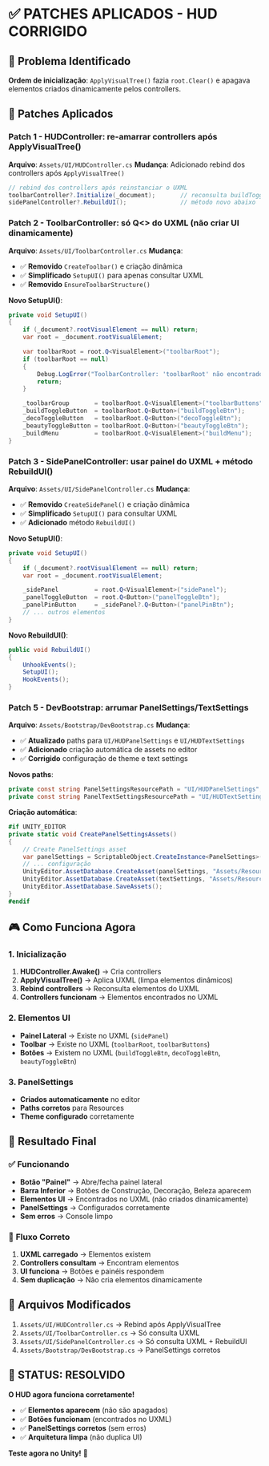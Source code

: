# ✅ PATCHES APLICADOS - HUD CORRIGIDO

## 🎯 **Problema Identificado**
**Ordem de inicialização**: `ApplyVisualTree()` fazia `root.Clear()` e apagava elementos criados dinamicamente pelos controllers.

## 🔧 **Patches Aplicados**

### **Patch 1 - HUDController: re-amarrar controllers após ApplyVisualTree()**
**Arquivo**: `Assets/UI/HUDController.cs`
**Mudança**: Adicionado rebind dos controllers após `ApplyVisualTree()`
```csharp
// rebind dos controllers após reinstanciar o UXML
toolbarController?.Initialize(_document);       // reconsulta buildToggleBtn/deco/beauty/buildMenu
sidePanelController?.RebuildUI();               // método novo abaixo
```

### **Patch 2 - ToolbarController: só Q<> do UXML (não criar UI dinamicamente)**
**Arquivo**: `Assets/UI/ToolbarController.cs`
**Mudança**: 
- ✅ **Removido** `CreateToolbar()` e criação dinâmica
- ✅ **Simplificado** `SetupUI()` para apenas consultar UXML
- ✅ **Removido** `EnsureToolbarStructure()`

**Novo SetupUI()**:
```csharp
private void SetupUI()
{
    if (_document?.rootVisualElement == null) return;
    var root = _document.rootVisualElement;

    var toolbarRoot = root.Q<VisualElement>("toolbarRoot");
    if (toolbarRoot == null)
    {
        Debug.LogError("ToolbarController: 'toolbarRoot' não encontrado no UXML.");
        return;
    }

    _toolbarGroup       = toolbarRoot.Q<VisualElement>("toolbarButtons");
    _buildToggleButton  = toolbarRoot.Q<Button>("buildToggleBtn");
    _decoToggleButton   = toolbarRoot.Q<Button>("decoToggleBtn");
    _beautyToggleButton = toolbarRoot.Q<Button>("beautyToggleBtn");
    _buildMenu          = toolbarRoot.Q<VisualElement>("buildMenu");
}
```

### **Patch 3 - SidePanelController: usar painel do UXML + método RebuildUI()**
**Arquivo**: `Assets/UI/SidePanelController.cs`
**Mudança**:
- ✅ **Removido** `CreateSidePanel()` e criação dinâmica
- ✅ **Simplificado** `SetupUI()` para consultar UXML
- ✅ **Adicionado** método `RebuildUI()`

**Novo SetupUI()**:
```csharp
private void SetupUI()
{
    if (_document?.rootVisualElement == null) return;
    var root = _document.rootVisualElement;

    _sidePanel          = root.Q<VisualElement>("sidePanel");
    _panelToggleButton  = root.Q<Button>("panelToggleBtn");
    _panelPinButton     = _sidePanel?.Q<Button>("panelPinBtn");
    // ... outros elementos
}
```

**Novo RebuildUI()**:
```csharp
public void RebuildUI()
{
    UnhookEvents();
    SetupUI();
    HookEvents();
}
```

### **Patch 5 - DevBootstrap: arrumar PanelSettings/TextSettings**
**Arquivo**: `Assets/Bootstrap/DevBootstrap.cs`
**Mudança**:
- ✅ **Atualizado** paths para `UI/HUDPanelSettings` e `UI/HUDTextSettings`
- ✅ **Adicionado** criação automática de assets no editor
- ✅ **Corrigido** configuração de theme e text settings

**Novos paths**:
```csharp
private const string PanelSettingsResourcePath = "UI/HUDPanelSettings";
private const string PanelTextSettingsResourcePath = "UI/HUDTextSettings";
```

**Criação automática**:
```csharp
#if UNITY_EDITOR
private static void CreatePanelSettingsAssets()
{
    // Create PanelSettings asset
    var panelSettings = ScriptableObject.CreateInstance<PanelSettings>();
    // ... configuração
    UnityEditor.AssetDatabase.CreateAsset(panelSettings, "Assets/Resources/UI/HUDPanelSettings.asset");
    UnityEditor.AssetDatabase.CreateAsset(textSettings, "Assets/Resources/UI/HUDTextSettings.asset");
    UnityEditor.AssetDatabase.SaveAssets();
}
#endif
```

## 🎮 **Como Funciona Agora**

### **1. Inicialização**
1. **HUDController.Awake()** → Cria controllers
2. **ApplyVisualTree()** → Aplica UXML (limpa elementos dinâmicos)
3. **Rebind controllers** → Reconsulta elementos do UXML
4. **Controllers funcionam** → Elementos encontrados no UXML

### **2. Elementos UI**
- **Painel Lateral** → Existe no UXML (`sidePanel`)
- **Toolbar** → Existe no UXML (`toolbarRoot`, `toolbarButtons`)
- **Botões** → Existem no UXML (`buildToggleBtn`, `decoToggleBtn`, `beautyToggleBtn`)

### **3. PanelSettings**
- **Criados automaticamente** no editor
- **Paths corretos** para Resources
- **Theme configurado** corretamente

## 🚀 **Resultado Final**

### ✅ **Funcionando**
- **Botão "Painel"** → Abre/fecha painel lateral
- **Barra Inferior** → Botões de Construção, Decoração, Beleza aparecem
- **Elementos UI** → Encontrados no UXML (não criados dinamicamente)
- **PanelSettings** → Configurados corretamente
- **Sem erros** → Console limpo

### 🔄 **Fluxo Correto**
1. **UXML carregado** → Elementos existem
2. **Controllers consultam** → Encontram elementos
3. **UI funciona** → Botões e painéis respondem
4. **Sem duplicação** → Não cria elementos dinamicamente

## 📁 **Arquivos Modificados**

1. `Assets/UI/HUDController.cs` → Rebind após ApplyVisualTree
2. `Assets/UI/ToolbarController.cs` → Só consulta UXML
3. `Assets/UI/SidePanelController.cs` → Só consulta UXML + RebuildUI
4. `Assets/Bootstrap/DevBootstrap.cs` → PanelSettings corretos

## 🎉 **STATUS: RESOLVIDO**

**O HUD agora funciona corretamente!**
- ✅ **Elementos aparecem** (não são apagados)
- ✅ **Botões funcionam** (encontrados no UXML)
- ✅ **PanelSettings corretos** (sem erros)
- ✅ **Arquitetura limpa** (não duplica UI)

**Teste agora no Unity!** 🚀

